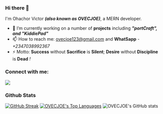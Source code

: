 ### Hi there 👋
I'm Ohachor Victor ***(also known as OVECJOE)***, a MERN developer.
- 🔭 I’m currently working on a number of **projects** including ***"portCraft", and "KiddiePad"***
- 📫 How to reach me: ovecjoe123@gmail.com and **WhatSapp** - _+2347038992367_
- ⚡ Motto: **Success** without **Sacrifice** is **Silent**; **Desire** without **Discipline** is **Dead** *!*

### Connect with me:
<p align="left">

<a href = "https://www.linkedin.com/in/victor-ohachor-546a181b2/"><img src="https://img.icons8.com/fluent/48/000000/linkedin.png"></a>
</p>

### Github Stats

[![GitHub Streak](https://github-readme-streak-stats.herokuapp.com/?user=OVECJOE&theme=highcontrast)](https://git.io/streak-stats)
 <a href="https://github.com/SubhamRaoniar28/github-readme-stats"><img alt="OVECJOE's Top Languages" src="https://github-readme-stats.vercel.app/api/top-langs/?username=OVECJOE&langs_count=8&count_private=true&layout=compact&theme=highcontrast&hide_border=true&bg_color=0A524E" /></a>
![OVECJOE's GitHub stats](https://github-readme-stats.vercel.app/api?username=OVECJOE&show_icons=true&theme=highcontrast)
<br>
